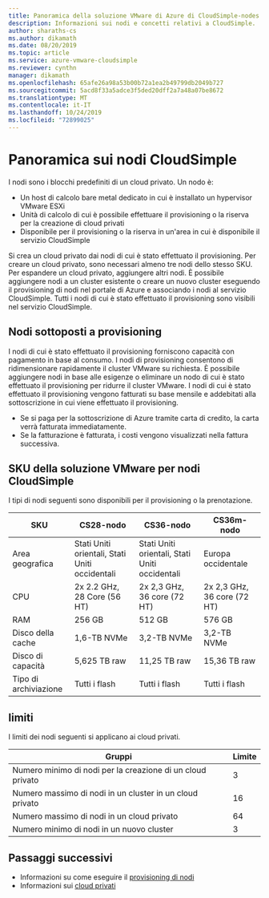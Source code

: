 ```yaml
---
title: Panoramica della soluzione VMware di Azure di CloudSimple-nodes
description: Informazioni sui nodi e concetti relativi a CloudSimple.
author: sharaths-cs
ms.author: dikamath
ms.date: 08/20/2019
ms.topic: article
ms.service: azure-vmware-cloudsimple
ms.reviewer: cynthn
manager: dikamath
ms.openlocfilehash: 65afe26a98a53b00b72a1ea2b49799db2049b727
ms.sourcegitcommit: 5acd8f33a5adce3f5ded20dff2a7a48a07be8672
ms.translationtype: MT
ms.contentlocale: it-IT
ms.lasthandoff: 10/24/2019
ms.locfileid: "72899025"
---
```

# <a name="cloudsimple-nodes-overview"></a>Panoramica sui nodi CloudSimple

I nodi sono i blocchi predefiniti di un cloud privato. Un nodo è:

* Un host di calcolo bare metal dedicato in cui è installato un hypervisor VMware ESXi  
* Unità di calcolo di cui è possibile effettuare il provisioning o la riserva per la creazione di cloud privati
* Disponibile per il provisioning o la riserva in un'area in cui è disponibile il servizio CloudSimple

Si crea un cloud privato dai nodi di cui è stato effettuato il provisioning. Per creare un cloud privato, sono necessari almeno tre nodi dello stesso SKU. Per espandere un cloud privato, aggiungere altri nodi.  È possibile aggiungere nodi a un cluster esistente o creare un nuovo cluster eseguendo il provisioning di nodi nel portale di Azure e associando i nodi al servizio CloudSimple.  Tutti i nodi di cui è stato effettuato il provisioning sono visibili nel servizio CloudSimple.  

## <a name="provisioned-nodes"></a>Nodi sottoposti a provisioning

I nodi di cui è stato effettuato il provisioning forniscono capacità con pagamento in base al consumo. I nodi di provisioning consentono di ridimensionare rapidamente il cluster VMware su richiesta. È possibile aggiungere nodi in base alle esigenze o eliminare un nodo di cui è stato effettuato il provisioning per ridurre il cluster VMware. I nodi di cui è stato effettuato il provisioning vengono fatturati su base mensile e addebitati alla sottoscrizione in cui viene effettuato il provisioning.

* Se si paga per la sottoscrizione di Azure tramite carta di credito, la carta verrà fatturata immediatamente.
* Se la fatturazione è fatturata, i costi vengono visualizzati nella fattura successiva.

## <a name="vmware-solution-by-cloudsimple-nodes-sku"></a>SKU della soluzione VMware per nodi CloudSimple

I tipi di nodi seguenti sono disponibili per il provisioning o la prenotazione.

| SKU           | CS28-nodo                 | CS36-nodo                 | CS36m-nodo                |
|---------------|-----------------------------|-----------------------------|-----------------------------|
| Area geografica        | Stati Uniti orientali, Stati Uniti occidentali            | Stati Uniti orientali, Stati Uniti occidentali            | Europa occidentale                 |
| CPU           | 2x 2.2 GHz, 28 Core (56 HT) | 2x 2,3 GHz, 36 core (72 HT) | 2x 2,3 GHz, 36 core (72 HT) |
| RAM           | 256 GB                      | 512 GB                      | 576 GB                      |
| Disco della cache    | 1,6-TB NVMe                 | 3,2-TB NVMe                 | 3,2-TB NVMe                 |
| Disco di capacità | 5,625 TB raw                | 11,25 TB raw                | 15,36 TB raw                |
| Tipo di archiviazione  | Tutti i flash                   | Tutti i flash                   | Tutti i flash                   |

## <a name="limits"></a>limiti

I limiti dei nodi seguenti si applicano ai cloud privati.

| Gruppi | Limite |
|----------|-------|
| Numero minimo di nodi per la creazione di un cloud privato | 3 |
| Numero massimo di nodi in un cluster in un cloud privato | 16 |
| Numero massimo di nodi in un cloud privato | 64 |
| Numero minimo di nodi in un nuovo cluster | 3 |

## <a name="next-steps"></a>Passaggi successivi

* Informazioni su come eseguire il [provisioning di nodi](create-nodes.md)
* Informazioni sui [cloud privati](cloudsimple-private-cloud.md)
